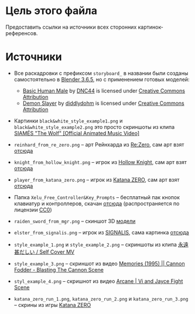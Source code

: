 # Цель этого файла

Предоставить ссылки на источники всех сторонних картинок-референсов.

# Источники

- Все раскадровки с префиксом `storyboard_` в названии были созданы самостоятельно в [Blender 3.6.5](https://www.blender.org/), но с применением готовых моделей:
  - [Basic Human Male](https://sketchfab.com/3d-models/basic-human-male-598d1d1866df48f999fabadb017429d1) by [DNC44](https://sketchfab.com/DNC44) is licensed under [Creative Commons Attribution](http://creativecommons.org/licenses/by/4.0/)
  - [Demon Slayer](https://sketchfab.com/3d-models/demon-slayer-5a2c8adc941849578f6bf9930ec22068) by [diddlydohm](https://sketchfab.com/diddlydohm) is licensed under [Creative Commons Attribution](http://creativecommons.org/licenses/by/4.0/)

- Картинки `black&white_style_example1.png` и `black&white_style_example2.png` это просто скриншоты из клипа [SIAMÉS "The Wolf" [Official Animated Music Video]](https://youtu.be/lX44CAz-JhU)

- `reinhard_from_re_zero.png` – арт Рейнхарда из [Re:Zero](https://en.wikipedia.org/wiki/Re:Zero), сам арт взят [отсюда](https://versus-compendium.fandom.com/wiki/Reinhard_van_Astrea)
- `knight_from_hollow_knight.png` – игрок из [Hollow Knight](https://store.steampowered.com/app/367520/Hollow_Knight/), сам арт взят [отсюда](https://hollowknight.fandom.com/wiki/Knight)
- `player_from_katana_zero.png` – игрок из [Katana ZERO](https://store.steampowered.com/app/460950/Katana_ZERO/), сам арт взят [отсюда](https://katana-zero.fandom.com/wiki/Zero)
- Папка `Xelu_Free_Controller&Key_Prompts` – бесплатный пак кнопок клавиатур и контроллеров, скачан [отсюда](https://thoseawesomeguys.com/prompts/) (распространяется по лицензии [CC0](https://creativecommons.org/publicdomain/zero/1.0/))
- `raiden_sword_from_mgr.png` – скиншот 3D [модели](https://sketchfab.com/3d-models/mgr-raiden-sword-hp-08b65358ba814ff9af1b229c08564fef)
- `elster_from_signalis.png` – игрок из [SIGNALIS](https://store.steampowered.com/app/1262350/SIGNALIS/), сама картинка [отсюда](https://signalis.fandom.com/wiki/Elster_(LSTR-512))
- `style_example_1.png` и `style_example_2.png` – скриншоты из клипа [永遠甚だしい / Self Cover  MV](https://youtu.be/oykg2y1KHGg?list=LL)
- `style_example_3.png` – скриншот из видео [Memories (1995) || Cannon Fodder - Blasting The Cannon Scene](https://youtu.be/V-OQFslDKiI)
- `styl_example_4.png` – скришнот из видео [Arcane | Vi and Jayce Fight Scene](https://youtu.be/3JUO-idpH3s)
- `katana_zero_run_1.png`, `katana_zero_run_2.png` и `katana_zero_run_3.png` – скрины из игры [Katana ZERO](https://store.steampowered.com/app/460950/Katana_ZERO/)
